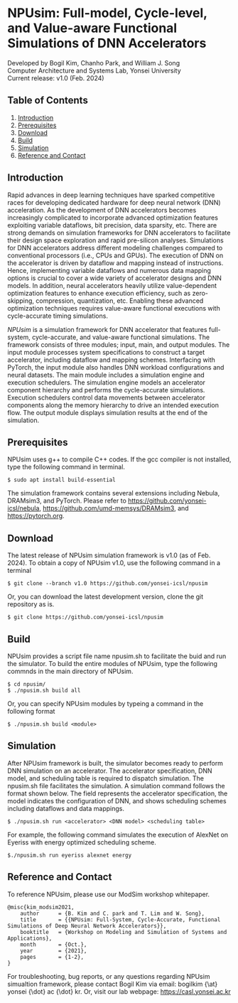 # NPUsim: Full-model, Cycle-level, and Value-aware Functional Simulations of DNN Accelerators
Developed by Bogil Kim, Chanho Park, and William J. Song\
Computer Architecture and Systems Lab, Yonsei University\
Current release: v1.0 (Feb. 2024)

## Table of Contents
1. [Introduction](#introduction)
2. [Prerequisites](#prerequisites)
3. [Download](#download)
4. [Build](#build)
5. [Simulation](#simulation)
6. [Reference and Contact](#reference-and-contact)

## Introduction
Rapid advances in deep learning techniques have sparked competitive races for developing dedicated hardware for deep neural network (DNN) acceleration. As the development of DNN accelerators becomes increasingly complicated to incorporate advanced optimization features exploiting variable dataflows, bit precision, data sparsity, etc. There are strong demands on simulation frameworks for DNN accelerators to facilitate their design space exploration and rapid pre-silicon analyses. Simulations for DNN accelerators address different modeling challenges compared to conventional processors (i.e., CPUs and GPUs). The execution of DNN on the accelerator is driven by dataflow and mapping instead of instructions. Hence, implementing variable dataflows and numerous data mapping options is crucial to cover a wide variety of accelerator designs and DNN models. In addition, neural accelerators heavily utilize value-dependent optimization features to enhance execution efficiency, such as zero-skipping, compression, quantization, etc. Enabling these advanced optimization techniques requires value-aware functional executions with cycle-accurate timing simulations.

_NPUsim_ is a simulation framework for DNN accelerator that features full-system, cycle-accurate, and value-aware functional simulations. The framework consists of three modules; input, main, and output modules. The input module processes system specifications to construct a target accelerator, including dataflow and mapping schemes. Interfacing with PyTorch, the input module also handles DNN workload configurations and neural datasets. The main module includes a simulation engine and execution schedulers. The simulation engine models an accelerator component hierarchy and performs the cycle-accurate simulations. Execution schedulers control data movements between accelerator components along the memory hierarchy to drive an intended execution flow. The output module displays simulation results at the end of the simulation.

## Prerequisites
NPUsim uses g++ to compile C++ codes. If the gcc compiler is not installed, type the following command in terminal.
    
    $ sudo apt install build-essential

The simulation framework contains several extensions including Nebula, DRAMsim3, and PyTorch. Please refer to https://github.com/yonsei-icsl/nebula, https://github.com/umd-memsys/DRAMsim3, and https://pytorch.org.

## Download
The latest release of NPUsim simulation framework is v1.0 (as of Feb. 2024). To obtain a copy of NPUsim v1.0, use the following command in a terminal 

    $ git clone --branch v1.0 https://github.com/yonsei-icsl/npusim

Or, you can download the latest development version, clone the git repository as is.

    $ git clone https://github.com/yonsei-icsl/npusim

## Build
NPUsim provides a script file name npusim.sh to facilitate the buid and run the simulator. To build the entire modules of NPUsim, type the following commnds in the main directory of NPUsim.

    $ cd npusim/
    $ ./npusim.sh build all

Or, you can specify NPUsim modules by typeing a command in the following format

    $ ./npusim.sh build <module>

## Simulation
After NPUsim framework is built, the simulator becomes ready to perform DNN simulation on an accelerator. The accelerator specification, DNN model, and scheduling table is required to dispatch simulation. The npusim.sh file facilitates the simulation. A simulation command follows the format shown below. The <accelerator> field represents the accelerator specification, the <DNN> model indicates the configuration of DNN, and <scheduling table> shows scheduling schemes including dataflows and data mappings.

    $ ./npusim.sh run <accelerator> <DNN model> <scheduling table>

For example, the following command simulates the execution of AlexNet on Eyeriss with energy optimized scheduling scheme.

    $./npusim.sh run eyeriss alexnet energy

## Reference and Contact
To reference NPUsim, please use our ModSim workshop whitepaper.

    @misc{kim_modsim2021,
        author      = {B. Kim and C. park and T. Lim and W. Song},
        title       = {{NPUsim: Full-System, Cycle-Accurate, Functional Simulations of Deep Neural Network Accelerators}},
        booktitle   = {Workshop on Modeling and Simulation of Systems and Applications}, 
        month       = {Oct.},
        year        = {2021},
        pages       = {1-2},
    }
For troubleshooting, bug reports, or any questions regarding NPUsim simualtion framework, please contact Bogil Kim via email: bogilkim {\at} yonsei {\dot} ac {\dot} kr. Or, visit our lab webpage: https://casl.yonsei.ac.kr
